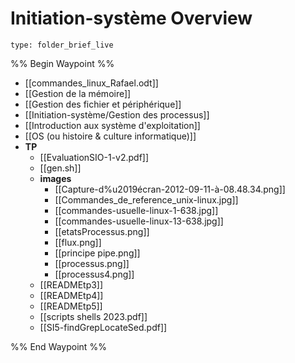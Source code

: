 # Initiation-système Overview
 
```ccard
type: folder_brief_live
```
%% Begin Waypoint %%
- [[commandes_linux_Rafael.odt]]
- [[Gestion de la mémoire]]
- [[Gestion des fichier et périphérique]]
- [[Initiation-système/Gestion des processus]]
- [[Introduction aux système d'exploitation]]
- [[OS (ou histoire & culture informatique)]]
- **TP**
	- [[EvaluationSIO-1-v2.pdf]]
	- [[gen.sh]]
	- **images**
		- [[Capture-d%u2019écran-2012-09-11-à-08.48.34.png]]
		- [[Commandes_de_reference_unix-linux.jpg]]
		- [[commandes-usuelle-linux-1-638.jpg]]
		- [[commandes-usuelle-linux-13-638.jpg]]
		- [[etatsProcessus.png]]
		- [[flux.png]]
		- [[principe pipe.png]]
		- [[processus.png]]
		- [[processus4.png]]
	- [[READMEtp3]]
	- [[READMEtp4]]
	- [[READMEtp5]]
	- [[scripts shells 2023.pdf]]
	- [[SI5-findGrepLocateSed.pdf]]

%% End Waypoint %%
